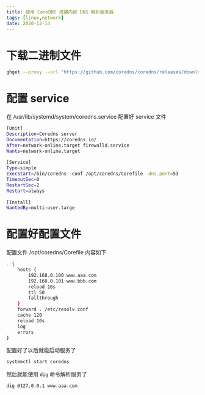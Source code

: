 ```yaml
---
title: 使用 CoreDNS 搭建内部 DNS 解析服务器
tags: [linux,network]
date: 2020-12-14
---
```


# 下载二进制文件
```bash
ghget --proxy --url "https://github.com/coredns/coredns/releases/download/v1.8.0/coredns_1.8.0_linux_amd64.tgz"
```

# 配置 service
在 /usr/lib/systemd/system/coredns.service 配置好 service 文件
```bash
[Unit]
Description=Coredns server
Documentation=https://coredns.io/
After=network-online.target firewalld.service
Wants=network-online.target
 
[Service]
Type=simple
ExecStart=/bin/coredns -conf /opt/coredns/Corefile -dns.port=53
TimeoutSec=0
RestartSec=2
Restart=always
 
[Install]
WantedBy=multi-user.targe
```

# 配置好配置文件
配置文件 /opt/coredns/Corefile 内容如下
```bash
. {
    hosts {
        192.168.0.100 www.aaa.com
        192.168.0.101 www.bbb.com
        reload 10s
        ttl 50
        fallthrough
    }
    forward . /etc/resolv.conf
    cache 120
    reload 10s
    log
    errors
}
```

配置好了以后就能启动服务了
```bash
systemctl start coredns
```
然后就能使用 `dig` 命令解析服务了
```bash
dig @127.0.0.1 www.aaa.com
```
